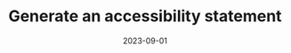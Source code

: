 ---
title: Generate an accessibility statement
author: 
date: 2023-09-01
description: 
link: https://www.w3.org/WAI/planning/statements/generator/#create
pricing: 
tags: 
- Tool
- Accessibility
categories: 
- Content
---